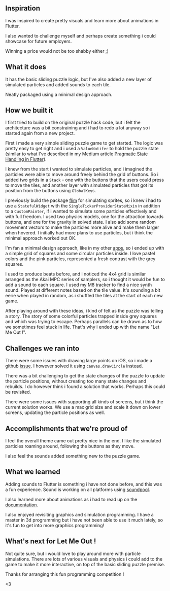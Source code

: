 ## Inspiration

I was inspired to create pretty visuals and learn more about animations in Flutter.

I also wanted to challenge myself and perhaps create something i could showcase for future employers.

Winning a price would not be too shabby either ;)

## What it does

It has the basic sliding puzzle logic, but I've also added a new layer of simulated particles and added sounds to each tile.

Neatly packaged using a minimal design approach.

## How we built it

I first tried to build on the original puzzle hack code, but i felt the architecture was a bit constraining and i had to redo a lot anyway so i started again from a new project.

First i made a very simple sliding puzzle game to get started. The logic was pretty easy to get right and i used a `ValueNotifer` to hold the puzzle state (similar to what I've described in my Medium article [Pragmatic State Handling in Flutter](https://medium.com/@erlendf/pragmatic-state-handling-in-flutter-d8c9bf5d7d2)).

I knew from the start i wanted to simulate particles, and i imagined the particles were able to move around freely behind the grid of buttons. So i added two grids in a `Stack` - one with the buttons that the users could press to move the tiles, and another layer with simulated particles that got its position from the buttons using `GlobalKey`s.

I previously build the package [flim](https://github.com/erf/flim) for simulating sprites, so i knew i had to use a `StatefulWidget` with the `SingleTickerProviderStateMixin` in addition to a `CustomPainter`, if i wanted to simulate some particles effectively and with full freedom. I used two physics models, one for the attraction towards buttons, and one for the gravity in solved state. I also add some random movement vectors to make the particles more alive and make them larger when hovered. I initially had more plans to use particles, but i think the minimal approach worked out OK.

I'm fan a minimal design approach, like in my other [apps](https://apptakk.com), so i ended up with a simple grid of squares and some circular particles inside. I love pastel colors and the pink particles, represented a fresh contrast with the grey squares.

I used to produce beats before, and i noticed the 4x4 grid is similar arranged as the Akai MPC series of samplers, so i thought it would be fun to add a sound to each square. I used my M8 tracker to find a nice synth sound. Played at different notes based on the tile value. It's sounding a bit eerie when played in random, as i shuffled the tiles at the start of each new game.

After playing around with these ideas, i kind of felt as the puzzle was telling a story. The story of some colorful particles trapped inside grey squares and which was trying to escape. Perhaps parallels can be drawn as to how we sometimes feel stuck in life. That's why i ended up with the name "Let Me Out !".

## Challenges we ran into

There were some issues with drawing large points on iOS, so i made a github [issue](https://github.com/flutter/flutter/issues/98880). I however solved it using `canvas.drawCircle` instead.

There was a bit challenging to get the state changes of the puzzle to update the particle positions, without creating too many state changes and rebuilds. I do however think i found a solution that works. Perhaps this could be revisited.

There were some issues with supporting all kinds of screens, but i think the current solution works. We use a max grid size and scale it down on lower screens, updating the particle positions as well.

## Accomplishments that we're proud of

I feel the overall theme came out pretty nice in the end. I like the simulated particles roaming around, following the buttons as they move.

I also feel the sounds added something new to the puzzle game.

## What we learned

Adding sounds to Flutter is something i have not done before, and this was a fun experience. Sound is working on all platforms using [soundpool](https://pub.dev/packages/soundpool).

I also learned more about animations as i had to read up on the [documentation](https://docs.flutter.dev/development/ui/animations/tutorial).

I also enjoyed revisiting graphics and simulation programming. I have a master in 3d programming but i have not been able to use it much lately, so it's fun to get into more graphics programming!

## What's next for Let Me Out !

Not quite sure, but i would love to play around more with particle simulations. There are lots of various visuals and physics i could add to the game to make it more interactive, on top of the basic sliding puzzle premise.

Thanks for arranging this fun programming competition !

<3

